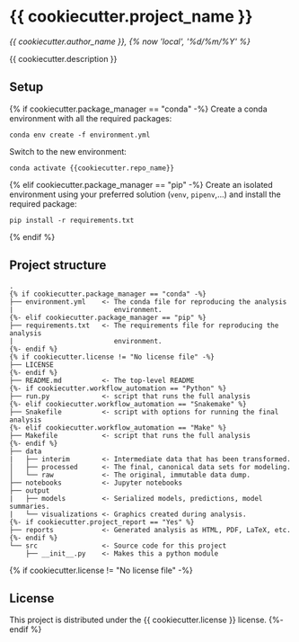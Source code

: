 # {{ cookiecutter.project_name }}

*{{ cookiecutter.author_name }}, {% now 'local', '%d/%m/%Y' %}*

{{ cookiecutter.description }}

## Setup

{% if cookiecutter.package_manager == "conda" -%}
Create a conda environment with all the required packages: 
```
conda env create -f environment.yml
```
Switch to the new environment:
```
conda activate {{cookiecutter.repo_name}}
```
{% elif cookiecutter.package_manager == "pip" -%}
Create an isolated environment using your preferred solution 
(`venv`, `pipenv`,...) and install the required package: 
```
pip install -r requirements.txt
```
{% endif %}

## Project structure
```
.
{% if cookiecutter.package_manager == "conda" -%}
├── environment.yml    <- The conda file for reproducing the analysis    
|                         environment.
{%- elif cookiecutter.package_manager == "pip" %}
├── requirements.txt   <- The requirements file for reproducing the analysis 
|                         environment.
{%- endif %} 
{% if cookiecutter.license != "No license file" -%}
├── LICENSE
{%- endif %}
├── README.md          <- The top-level README
{%- if cookiecutter.workflow_automation == "Python" %}
├── run.py             <- script that runs the full analysis
{%- elif cookiecutter.workflow_automation == "Snakemake" %}
├── Snakefile          <- script with options for running the final analysis
{%- elif cookiecutter.workflow_automation == "Make" %}
├── Makefile           <- script that runs the full analysis
{%- endif %}
├── data
|   ├── interim        <- Intermediate data that has been transformed.
│   ├── processed      <- The final, canonical data sets for modeling.
│   └── raw            <- The original, immutable data dump.
├── notebooks          <- Jupyter notebooks
├── output             
|   ├── models         <- Serialized models, predictions, model summaries.
|   └── visualizations <- Graphics created during analysis.
{%- if cookiecutter.project_report == "Yes" %}
├── reports            <- Generated analysis as HTML, PDF, LaTeX, etc.
{%- endif %}
└── src                <- Source code for this project
    ├── __init__.py    <- Makes this a python module
```
    
{% if cookiecutter.license != "No license file" -%}
## License

This project is distributed under the  {{ cookiecutter.license }} license.
{%- endif %}